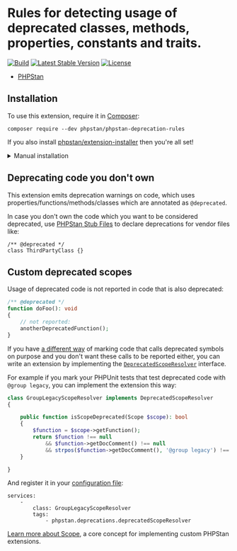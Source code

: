 # Rules for detecting usage of deprecated classes, methods, properties, constants and traits.

[![Build](https://github.com/phpstan/phpstan-deprecation-rules/workflows/Build/badge.svg)](https://github.com/phpstan/phpstan-deprecation-rules/actions)
[![Latest Stable Version](https://poser.pugx.org/phpstan/phpstan-deprecation-rules/v/stable)](https://packagist.org/packages/phpstan/phpstan-deprecation-rules)
[![License](https://poser.pugx.org/phpstan/phpstan-deprecation-rules/license)](https://packagist.org/packages/phpstan/phpstan-deprecation-rules)

* [PHPStan](https://phpstan.org/)

## Installation

To use this extension, require it in [Composer](https://getcomposer.org/):

```
composer require --dev phpstan/phpstan-deprecation-rules
```

If you also install [phpstan/extension-installer](https://github.com/phpstan/extension-installer) then you're all set!

<details>
  <summary>Manual installation</summary>

If you don't want to use `phpstan/extension-installer`, include rules.neon in your project's PHPStan config:

```
includes:
    - vendor/phpstan/phpstan-deprecation-rules/rules.neon
```
</details>

## Deprecating code you don't own

This extension emits deprecation warnings on code, which uses properties/functions/methods/classes which are annotated as `@deprecated`.

In case you don't own the code which you want to be considered deprecated, use [PHPStan Stub Files](https://phpstan.org/user-guide/stub-files) to declare deprecations for vendor files like:
```
/** @deprecated */
class ThirdPartyClass {}
```


## Custom deprecated scopes

Usage of deprecated code is not reported in code that is also deprecated:

```php
/** @deprecated */
function doFoo(): void
{
    // not reported:
    anotherDeprecatedFunction();
}
```

If you have [a different way](https://github.com/phpstan/phpstan-deprecation-rules/issues/64) of marking code that calls deprecated symbols on purpose and you don't want these calls to be reported either, you can write an extension by implementing the [`DeprecatedScopeResolver`](https://github.com/phpstan/phpstan-deprecation-rules/blob/1.1.x/src/Rules/Deprecations/DeprecatedScopeResolver.php) interface.

For example if you mark your PHPUnit tests that test deprecated code with `@group legacy`, you can implement the extension this way:

```php
class GroupLegacyScopeResolver implements DeprecatedScopeResolver
{

	public function isScopeDeprecated(Scope $scope): bool
	{
		$function = $scope->getFunction();
		return $function !== null
			&& $function->getDocComment() !== null
			&& strpos($function->getDocComment(), '@group legacy') !== false;
	}

}
```

And register it in your [configuration file](https://phpstan.org/config-reference):

```neon
services:
	-
		class: GroupLegacyScopeResolver
		tags:
			- phpstan.deprecations.deprecatedScopeResolver
```

[Learn more about Scope](https://phpstan.org/developing-extensions/scope), a core concept for implementing custom PHPStan extensions.
